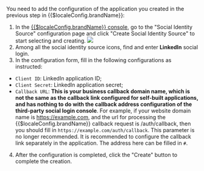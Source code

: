 <IntegrationDetailCard :title="`Fill in LinkedIn application configuration in ${$localeConfig.brandName}`">

You need to add the configuration of the application you created in the previous step in {{$localeConfig.brandName}}:

1. In the [{{$localeConfig.brandName}} console](https://console.genauth.ai), go to the "Social Identity Source" configuration page and click "Create Social Identity Source" to start selecting and creating.
   ![](~@imagesZhCn/connections/Add-Social-Connections.png)
2. Among all the social identity source icons, find and enter **LinkedIn** social login.
3. In the configuration form, fill in the following configurations as instructed:

- `Client ID`: LinkedIn application ID;
- `Client Secret`: LinkedIn application secret;
- `Callback URL`: **This is your business callback domain name, which is not the same as the callback link configured for self-built applications, and has nothing to do with the callback address configuration of the third-party social login console**. For example, if your website domain name is https://example.com, and the url for processing the {{$localeConfig.brandName}} callback request is /auth/callback, then you should fill in `https://example.com/auth/callback`. This parameter is no longer recommended. It is recommended to configure the callback link separately in the application. The address here can be filled in `#`.

4. After the configuration is completed, click the "Create" button to complete the creation.

</IntegrationDetailCard>
